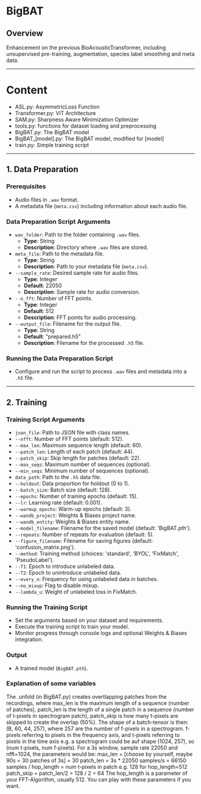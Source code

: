 # BigBAT

## Overview
Enhancement on the previous BioAcousticTransformer, including unsupervised pre-training, augmentation, species label smoothing and meta data.

---

# Content
- ASL.py: AsymmetricLoss Function
- Transformer.py: ViT Architecture
- SAM.py: Sharpness Aware Minimization Optimizer
- tools.py: functions for dataset loading and preprocessing
- BigBAT.py: The BigBAT model
- BigBAT_\[model\].py: The BigBAT model, modified for \[model\]
- train.py: Simple training script

---

## 1. Data Preparation

### Prerequisites
- Audio files in `.wav` format.
- A metadata file (`meta.csv`) including information about each audio file.

### Data Preparation Script Arguments
- `wav_folder`: Path to the folder containing `.wav` files.
  - **Type**: String
  - **Description**: Directory where `.wav` files are stored.
- `meta_file`: Path to the metadata file.
  - **Type**: String
  - **Description**: Path to your metadata file (`meta.csv`).
- `--sample_rate`: Desired sample rate for audio files.
  - **Type**: Integer
  - **Default**: 22050
  - **Description**: Sample rate for audio conversion.
- `--n_fft`: Number of FFT points.
  - **Type**: Integer
  - **Default**: 512
  - **Description**: FFT points for audio processing.
- `--output_file`: Filename for the output file.
  - **Type**: String
  - **Default**: "prepared.h5"
  - **Description**: Filename for the processed `.h5` file.

### Running the Data Preparation Script
- Configure and run the script to process `.wav` files and metadata into a `.h5` file.

---

## 2. Training

### Training Script Arguments
- `json_file`: Path to JSON file with class names.
- `--nfft`: Number of FFT points (default: 512).
- `--max_len`: Maximum sequence length (default: 60).
- `--patch_len`: Length of each patch (default: 44).
- `--patch_skip`: Skip length for patches (default: 22).
- `--max_seqs`: Maximum number of sequences (optional).
- `--min_seqs`: Minimum number of sequences (optional).
- `data_path`: Path to the `.h5` data file.
- `--holdout`: Data proportion for holdout (0 to 1).
- `--batch_size`: Batch size (default: 128).
- `--epochs`: Number of training epochs (default: 15).
- `--lr`: Learning rate (default: 0.001).
- `--warmup_epochs`: Warm-up epochs (default: 3).
- `--wandb_project`: Weights & Biases project name.
- `--wandb_entity`: Weights & Biases entity name.
- `--model_filename`: Filename for the saved model (default: 'BigBAT.pth').
- `--repeats`: Number of repeats for evaluation (default: 5).
- `--figure_filename`: Filename for saving figures (default: 'confusion_matrix.png').
- `--method`: Training method (choices: 'standard', 'BYOL', 'FixMatch', 'PseudoLabel').
- `--T1`: Epoch to introduce unlabeled data.
- `--T2`: Epoch to unintroduce unlabeled data.
- `--every_n`: Frequency for using unlabeled data in batches.
- `--no_mixup`: Flag to disable mixup.
- `--lambda_u`: Weight of unlabeled loss in FixMatch.

### Running the Training Script
- Set the arguments based on your dataset and requirements.
- Execute the training script to train your model.
- Monitor progress through console logs and optional Weights & Biases integration.

### Output
- A trained model (`BigBAT.pth`).

### Explanation of some variables

The .unfold (in BigBAT.py) creates overtlapping patches from the recordings, where max_len is the maximum length of a sequence (number of patches), patch_len is the length of a single patch in a sequence (number of t-pixels in spectrogram patch), patch_skip is how many t-pixels are skipped to create the overlap (50%).
The shape of a batch-tensor is then: (B, 60, 44, 257), where 257 are the number of f-pixels in a spectrogram. f-pixels referring to pixels in the frequency axis, and t-pixels referring to pixels in the time axis e.g. a spectrogram could be auf shape (1024, 257), so (num t-pixels, num f-pixels).
For a 3s window, sample rate 22050 and nfft=1024, the parameters would be:
max_len = [choose by yourself, maybe 90s = 30 patches of 3s] = 30
patch_len = 3s * 22050 samples/s = 66150 samples / hop_length = num t-pixels in patch e.g. 128 for hop_length=512
patch_skip = patch_len/2 = 128 / 2 = 64
The hop_length is a parameter of your FFT-Algorithm, usually 512. You can play with these parameters if you want.
